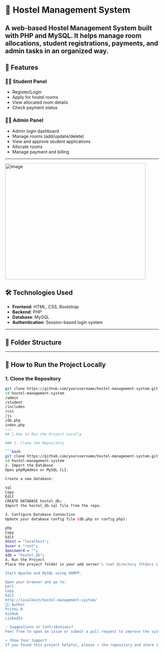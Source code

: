 # 🏨 Hostel Management System
A web-based Hostel Management System built with **PHP** and **MySQL**. It helps manage room allocations, student registrations, payments, and admin tasks in an organized way.
---
## 🎯 Features
### 👨‍🎓 Student Panel
- Register/Login
- Apply for hostel rooms
- View allocated room details
- Check payment status
### 🧑‍💼 Admin Panel
- Admin login dashboard
- Manage rooms (add/update/delete)
- View and approve student applications
- Allocate rooms
- Manage payment and billing
---
<img width="460" height="380" alt="image" src="https://github.com/user-attachments/assets/08f738f8-1263-4d12-a0ab-83f53f431243" />

## 🛠️ Technologies Used
- **Frontend**: HTML, CSS, Bootstrap
- **Backend**: PHP
- **Database**: MySQL
- **Authentication**: Session-based login system

---

## 📂 Folder Structure

---

## 🚀 How to Run the Project Locally

### 1. Clone the Repository

```bash
git clone https://github.com/yourusername/hostel-management-system.git
cd hostel-management-system
/admin
/student
/includes
/css
/js
/db.php
index.php
---
## 🚀 How to Run the Project Locally

### 1. Clone the Repository

```bash
git clone https://github.com/yourusername/hostel-management-system.git
cd hostel-management-system
2. Import the Database
Open phpMyAdmin or MySQL CLI.

Create a new database:

sql
Copy
Edit
CREATE DATABASE hostel_db;
Import the hostel_db.sql file from the repo.

3. Configure Database Connection
Update your database config file (db.php or config.php):

php
Copy
Edit
$host = "localhost";
$user = "root";
$password = "";
$db = "hostel_db";
4. Run the Project
Place the project folder in your web server's root directory (htdocs if using XAMPP).

Start Apache and MySQL using XAMPP.

Open your browser and go to:
perl
Copy
Edit
http://localhost/hostel-management-system/
🧑‍💻 Author
Prithi B
GitHub
LinkedIn

💡 Suggestions or Contributions?
Feel free to open an issue or submit a pull request to improve the system.

⭐ Show Your Support
If you found this project helpful, please ⭐ the repository and share it with your friends!
